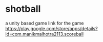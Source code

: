 # shotball
a unity based game
link for the game 
https://play.google.com/store/apps/details?id=com.manikmalhotra2113.scoreball
